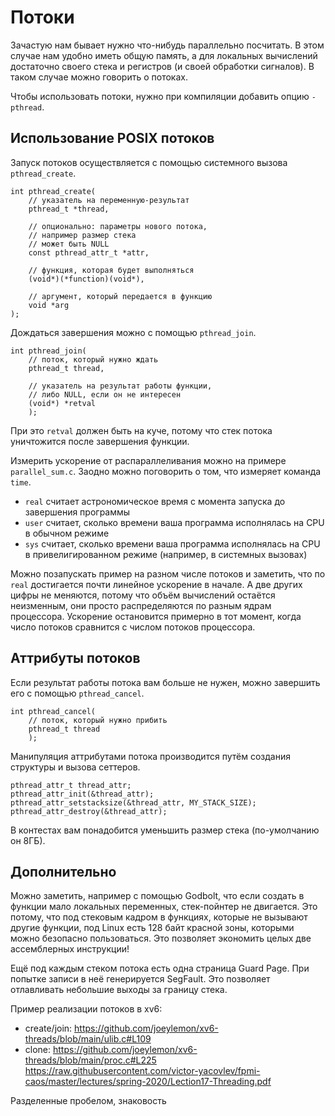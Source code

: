 # Потоки
 
Зачастую нам бывает нужно что-нибудь параллельно посчитать. В этом случае нам удобно иметь общую память, а для локальных вычислений достаточно своего стека и регистров (и своей обработки сигналов). В таком случае можно говорить о потоках.

Чтобы использовать потоки, нужно при компиляции добавить опцию `-pthread`. 

## Использование POSIX потоков

Запуск потоков осуществляется с помощью системного вызова `pthread_create`.

```
int pthread_create(
    // указатель на переменную-результат
    pthread_t *thread,

    // опционально: параметры нового потока,
    // например размер стека
    // может быть NULL
    const pthread_attr_t *attr,

    // функция, которая будет выполняться
    (void*)(*function)(void*),

    // аргумент, который передается в функцию
    void *arg
);
```

Дождаться завершения можно с помощью `pthread_join`.

```
int pthread_join(
    // поток, который нужно ждать
    pthread_t thread,

    // указатель на результат работы функции,
    // либо NULL, если он не интересен
    (void*) *retval
    );
```

При это `retval` должен быть на куче, потому что стек потока уничтожится после завершения функции.

Измерить ускорение от распараллеливания можно на примере `parallel_sum.c`. Заодно можно поговорить о том, что измеряет команда `time`.
* `real` считает астрономическое время с момента запуска до завершения программы
* `user` считает, сколько времени ваша программа исполнялась на CPU в обычном режиме
* `sys` считает, сколько времени ваша программа исполнялась на CPU в привелигированном режиме (например, в системных вызовах)

Можно позапускать пример на разном числе потоков и заметить, что по `real` достигается почти линейное ускорение в начале. А две других цифры не меняются, потому что объём вычислений остаётся неизменным, они просто распределяются по разным ядрам процессора. Ускорение остановится примерно в тот момент, когда число потоков сравнится с числом потоков процессора.

## Аттрибуты потоков

Если результат работы потока вам больше не нужен, можно завершить его с помощью `pthread_cancel`.

```
int pthread_cancel(
    // поток, который нужно прибить
    pthread_t thread
    );
```

Манипуляция аттрибутами потока производится путём создания структуры и вызова сеттеров.
```
pthread_attr_t thread_attr; 
pthread_attr_init(&thread_attr);
pthread_attr_setstacksize(&thread_attr, MY_STACK_SIZE);
pthread_attr_destroy(&thread_attr);
```

В контестах вам понадобится уменьшить размер стека (по-умолчанию он 8ГБ).

## Дополнительно

Можно заметить, например с помощью Godbolt, что если создать в функции мало локальных переменных, стек-пойнтер не двигается. Это потому, что под стековым кадром в функциях, которые не вызывают другие функции, под Linux есть 128 байт красной зоны, которыми можно безопасно пользоваться. Это позволяет экономить целых две ассемблерных инструкции!

Ещё под каждым стеком потока есть одна страница Guard Page. При попытке записи в неё генерируется SegFault. Это позволяет отлавливать небольшие выходы за границу стека.

Пример реализации потоков в xv6:
* create/join: https://github.com/joeylemon/xv6-threads/blob/main/ulib.c#L109
* clone: https://github.com/joeylemon/xv6-threads/blob/main/proc.c#L225
https://raw.githubusercontent.com/victor-yacovlev/fpmi-caos/master/lectures/spring-2020/Lection17-Threading.pdf

Разделенные пробелом, знаковость